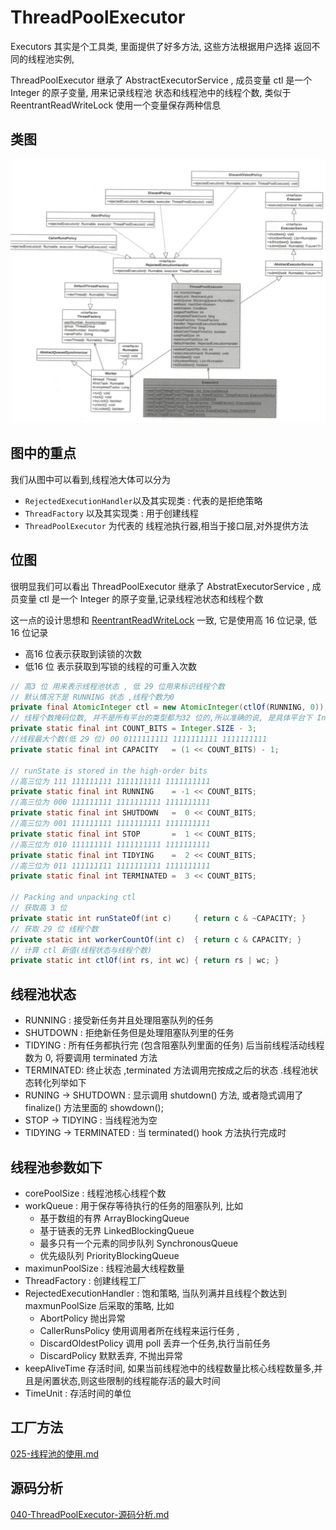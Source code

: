 # ThreadPoolExecutor

Executors 其实是个工具类, 里面提供了好多方法, 这些方法根据用户选择 返回不同的线程池实例,

ThreadPoolExecutor 继承了 AbstractExecutorService , 成员变量 ctl 是一个 Integer 的原子变量, 用来记录线程池 状态和线程池中的线程个数, 类似于 ReentrantReadWriteLock 使用一个变量保存两种信息



## 类图

![image-20200712115749599](../../../assets/image-20200712115749599.png)

## 图中的重点

我们从图中可以看到,线程池大体可以分为

- `RejectedExecutionHandler`以及其实现类 : 代表的是拒绝策略
- `ThreadFactory` 以及其实现类 : 用于创建线程
- `ThreadPoolExecutor` 为代表的 线程池执行器,相当于接口层,对外提供方法

## 位图

很明显我们可以看出 ThreadPoolExecutor 继承了 AbstratExecutorService , 成员变量 ctl 是一个 Integer 的原子变量,记录线程池状态和线程个数

这一点的设计思想和 [ReentrantReadWriteLock](../07-线程中的锁/041-读写锁ReentrantReadWriteLock.md) 一致, 它是使用高 16 位记录, 低16 位记录

- 高16 位表示获取到读锁的次数
- 低16 位 表示获取到写锁的线程的可重入次数

```java
// 高3 位 用来表示线程池状态 , 低 29 位用来标识线程个数
// 默认情况下是 RUNNING 状态 ,线程个数为0
private final AtomicInteger ctl = new AtomicInteger(ctlOf(RUNNING, 0));
// 线程个数掩码位数, 并不是所有平台的类型都为32 位的,所以准确的说, 是具体平台下 Interger 的二进制位数-3 后的剩余位数锁标识的树才是线程的个数
private static final int COUNT_BITS = Integer.SIZE - 3;
//线程最大个数(低 29 位) 00 0111111111 1111111111 1111111111
private static final int CAPACITY   = (1 << COUNT_BITS) - 1;

// runState is stored in the high-order bits
//高三位为 111 111111111 1111111111 1111111111
private static final int RUNNING    = -1 << COUNT_BITS;
//高三位为 000 111111111 1111111111 1111111111
private static final int SHUTDOWN   =  0 << COUNT_BITS;
//高三位为 001 111111111 1111111111 1111111111
private static final int STOP       =  1 << COUNT_BITS;
//高三位为 010 111111111 1111111111 1111111111
private static final int TIDYING    =  2 << COUNT_BITS;
//高三位为 011 111111111 1111111111 1111111111
private static final int TERMINATED =  3 << COUNT_BITS;

// Packing and unpacking ctl
// 获取高 3 位
private static int runStateOf(int c)     { return c & ~CAPACITY; }
// 获取 29 位 线程个数
private static int workerCountOf(int c)  { return c & CAPACITY; }
// 计算 ctl 新值(线程状态与线程个数)
private static int ctlOf(int rs, int wc) { return rs | wc; }
```

## 线程池状态

- RUNNING : 接受新任务并且处理阻塞队列的任务
- SHUTDOWN : 拒绝新任务但是处理阻塞队列里的任务
- TIDYING : 所有任务都执行完 (包含阻塞队列里面的任务) 后当前线程活动线程数为 0, 将要调用 terminated 方法
- TERMINATED: 终止状态 ,terminated 方法调用完按成之后的状态 .线程池状态转化列举如下
- RUNING -> SHUTDOWN : 显示调用 shutdown() 方法, 或者隐式调用了 finalize()  方法里面的 showdown();
- STOP -> TIDYING : 当线程池为空
- TIDYING -> TERMINATED : 当 terminated()  hook 方法执行完成时

## 线程池参数如下

- corePoolSize : 线程池核心线程个数
- workQueue : 用于保存等待执行的任务的阻塞队列, 比如
  - 基于数组的有界 ArrayBlockingQueue 
  - 基于链表的无界 LinkedBlockingQueue
  - 最多只有一个元素的同步队列 SynchronousQueue 
  - 优先级队列 PriorityBlockingQueue
- maximunPoolSize : 线程池最大线程数量
- ThreadFactory : 创建线程工厂
- RejectedExecutionHandler : 饱和策略, 当队列满并且线程个数达到 maxmunPoolSize 后采取的策略, 比如 
  - AbortPolicy 抛出异常
  - CallerRunsPolicy 使用调用者所在线程来运行任务 ,
  - DiscardOldestPolicy 调用 poll 丢弃一个任务,执行当前任务
  - DiscardPolicy 默默丢弃, 不抛出异常
- keepAliveTime 存活时间, 如果当前线程池中的线程数量比核心线程数量多,并且是闲置状态,则这些限制的线程能存活的最大时间
- TimeUnit : 存活时间的单位

## 工厂方法

 [025-线程池的使用.md](025-线程池的使用.md) 

## 源码分析

 [040-ThreadPoolExecutor-源码分析.md](040-ThreadPoolExecutor-源码分析.md) 